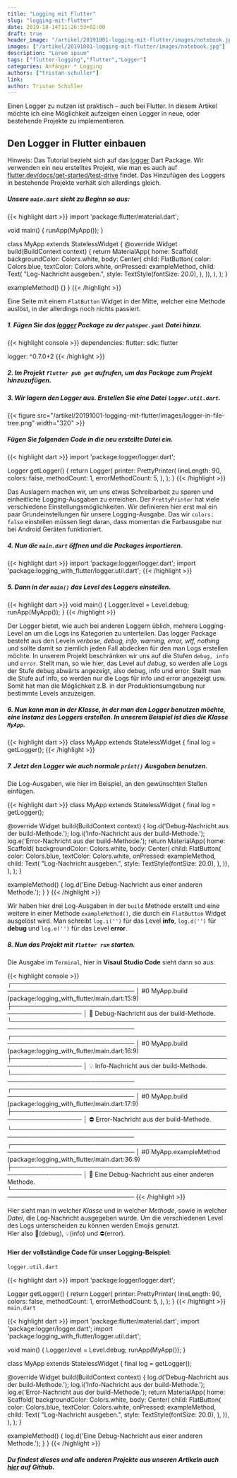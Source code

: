 ```yaml
---
title: "Logging mit Flutter"
slug: "logging-mit-flutter" 
date: 2019-10-14T11:26:53+02:00
draft: true
header_image: "/artikel/20191001-logging-mit-flutter/images/notebook.jpg"
images: ["/artikel/20191001-logging-mit-flutter/images/notebook.jpg"]
description: "Lorem ipsum"
tags: ["flutter-logging","flutter","Logger"]
categories: Anfänger * Logging
authors: ["tristan-schuller"]
link: 
author: Tristan Schuller
---
```


Einen Logger zu nutzen ist praktisch – auch bei Flutter.
In diesem Artikel möchte ich eine Möglichkeit aufzeigen einen Logger in neue, oder bestehende Projekte zu implementieren. 

## Den Logger in Flutter einbauen

<div class="alert alert-info">Hinweis: Das Tutorial bezieht sich auf das <a href="https://pub.dev/packages/logger#-readme-tab-" target="_blank" rel="noopener">logger</a> Dart Package. Wir verwenden ein neu erstelltes Projekt, wie man es auch auf <a href="" target="_blank" rel="noopener">flutter.dev/docs/get-started/test-drive</a> findet. Das Hinzufügen des Loggers in bestehende Projekte verhält sich allerdings gleich.</div>

##### Unsere `main.dart` sieht zu Beginn so aus:

{{< highlight dart >}}
import 'package:flutter/material.dart';

void main() {
  runApp(MyApp());
}

class MyApp extends StatelessWidget {
  @override
  Widget build(BuildContext context) {
    return MaterialApp(
      home: Scaffold(
        backgroundColor: Colors.white,
        body: Center(
            child: FlatButton(
          color: Colors.blue,
          textColor: Colors.white,
          onPressed: exampleMethod,
          child: Text(
            "Log-Nachricht ausgeben.",
            style: TextStyle(fontSize: 20.0),
          ),
        )),
      ),
    );
  }

  exampleMethod() {}
}
{{< /highlight >}}

Eine Seite mit einem `FlatButton` Widget in der Mitte, welcher eine Methode auslöst, in der allerdings noch nichts passiert.

##### 1. Fügen Sie das <a href="https://pub.dev/packages/logger#-readme-tab-" target="_blank" rel="noopener">logger</a> Package zu der `pubspec.yaml` Datei hinzu.

{{< highlight console >}}
dependencies:
  flutter:
    sdk: flutter

  logger: ^0.7.0+2
{{< /highlight >}}

##### 2. Im Projekt `flutter pub get` aufrufen, um das Package zum Projekt hinzuzufügen.

##### 3. Wir lagern den Logger aus. Erstellen Sie eine Datei `logger.util.dart`.

{{< figure src="/artikel/20191001-logging-mit-flutter/images/logger-in-file-tree.png" width="320" >}}

##### Fügen Sie folgenden Code in die neu erstellte Datei ein.

{{< highlight dart >}}
import 'package:logger/logger.dart';

Logger getLogger() {
  return Logger(
    printer: PrettyPrinter(
      lineLength: 90,
      colors: false,
      methodCount: 1,
      errorMethodCount: 5,
    ),
  );
}
{{< /highlight >}}

Das Auslagern machen wir, um uns etwas Schreibarbeit zu sparen und einheitliche Logging-Ausgaben zu erreichen. Der `PrettyPrinter` hat viele verschiedene Einstellungsmöglichkeiten. Wir definieren hier erst mal ein paar Grundeinstellungen für unsere Logging-Ausgabe. Das wir `colors: false` einstellen müssen liegt daran, dass momentan die Farbausgabe nur bei Android Geräten funktioniert.

##### 4. Nun die `main.dart` öffnen und die Packages importieren.
{{< highlight dart >}}
import 'package:logger/logger.dart';
import 'package:logging_with_flutter/logger.util.dart';
{{< /highlight >}}

##### 5. Dann in der `main()` das Level des Loggers einstellen.
{{< highlight dart >}}
void main() {
  Logger.level = Level.debug;
  runApp(MyApp());
}
{{< /highlight >}}

Der Logger bietet, wie auch bei anderen Loggern üblich, mehrere Logging-Level an um die Logs ins Kategorien zu unterteilen. Das logger Package besteht aus den Leveln *verbose, debug, info, warning, error, wtf, nothing* und sollte damit so ziemlich jeden Fall abdecken für den man Logs erstellen möchte. In unserem Projekt beschränken wir uns auf die Stufen `debug, info` und `error`. Stellt man, so wie hier, das Level auf *debug*, so werden alle Logs der Stufe debug abwärts angezeigt, also debug, info und error. Stellt man die Stufe auf info, so werden nur die Logs für info und error angezeigt usw. Somit hat man die Möglichkeit z.B. in der Produktionsumgebung nur bestimmte Levels anzuzeigen.

##### 6. Nun kann man in der Klasse, in der man den Logger benutzen möchte, eine Instanz des Loggers erstellen. In unserem Beispiel ist dies die Klasse `MyApp`.
{{< highlight dart >}}
class MyApp extends StatelessWidget {
  final log = getLogger();
{{< /highlight >}}

##### 7. Jetzt den Logger wie auch normale `print()` Ausgaben benutzen.
Die Log-Ausgaben, wie hier im Beispiel, an den gewünschten Stellen einfügen.

{{< highlight dart >}}
class MyApp extends StatelessWidget {
  final log = getLogger();

  @override
  Widget build(BuildContext context) {
    log.d('Debug-Nachricht aus der build-Methode.');
    log.i('Info-Nachricht aus der build-Methode.');
    log.e('Error-Nachricht aus der build-Methode.');
    return MaterialApp(
      home: Scaffold(
        backgroundColor: Colors.white,
        body: Center(
            child: FlatButton(
          color: Colors.blue,
          textColor: Colors.white,
          onPressed: exampleMethod,
          child: Text(
            "Log-Nachricht ausgeben.",
            style: TextStyle(fontSize: 20.0),
          ),
        )),
      ),
    );
  }

  exampleMethod() {
    log.d('Eine Debug-Nachricht aus einer anderen Methode.');
  }
}
{{< /highlight >}}

Wir haben hier drei Log-Ausgaben in der `build` Methode erstellt und eine weitere in einer Methode `exampleMethod()`, die durch ein `FlatButton` Widget ausgelöst wird. Man schreibt `log.i('')` für das Level **info**, `log.d('')` für **debug** und `log.e('')` für das Level **error**. 


##### 8. Nun das Projekt mit `flutter run` starten.
Die Ausgabe im `Terminal`, hier in **Visaul Studio Code** sieht dann so aus:

{{< highlight console >}}
┌──────────────────────────────────────────────────────────────────────────────
│ #0   MyApp.build (package:logging_with_flutter/main.dart:15:9)
├┄┄┄┄┄┄┄┄┄┄┄┄┄┄┄┄┄┄┄┄┄┄┄┄┄┄┄┄┄┄┄┄┄┄┄┄┄┄┄┄┄┄┄┄┄┄┄┄┄┄┄┄┄┄┄┄┄┄┄┄┄┄┄┄┄┄┄┄┄┄┄┄┄┄┄┄┄┄
│ 🐛 Debug-Nachricht aus der build-Methode. 
└──────────────────────────────────────────────────────────────────────────────
┌──────────────────────────────────────────────────────────────────────────────
│ #0   MyApp.build (package:logging_with_flutter/main.dart:16:9)
├┄┄┄┄┄┄┄┄┄┄┄┄┄┄┄┄┄┄┄┄┄┄┄┄┄┄┄┄┄┄┄┄┄┄┄┄┄┄┄┄┄┄┄┄┄┄┄┄┄┄┄┄┄┄┄┄┄┄┄┄┄┄┄┄┄┄┄┄┄┄┄┄┄┄┄┄┄┄
│ 💡 Info-Nachricht aus der build-Methode.
└──────────────────────────────────────────────────────────────────────────────
┌──────────────────────────────────────────────────────────────────────────────
│ #0   MyApp.build (package:logging_with_flutter/main.dart:17:9)
├┄┄┄┄┄┄┄┄┄┄┄┄┄┄┄┄┄┄┄┄┄┄┄┄┄┄┄┄┄┄┄┄┄┄┄┄┄┄┄┄┄┄┄┄┄┄┄┄┄┄┄┄┄┄┄┄┄┄┄┄┄┄┄┄┄┄┄┄┄┄┄┄┄┄┄┄┄┄
│ ⛔ Error-Nachricht aus der build-Methode.
└──────────────────────────────────────────────────────────────────────────────
┌──────────────────────────────────────────────────────────────────────────────
│ #0   MyApp.exampleMethod (package:logging_with_flutter/main.dart:36:9)
├┄┄┄┄┄┄┄┄┄┄┄┄┄┄┄┄┄┄┄┄┄┄┄┄┄┄┄┄┄┄┄┄┄┄┄┄┄┄┄┄┄┄┄┄┄┄┄┄┄┄┄┄┄┄┄┄┄┄┄┄┄┄┄┄┄┄┄┄┄┄┄┄┄┄┄┄┄┄
│ 🐛 Eine Debug-Nachricht aus einer anderen Methode.
└──────────────────────────────────────────────────────────────────────────────
{{< /highlight >}}

Hier sieht man in welcher *Klasse* und in welcher *Methode*, sowie in welcher *Datei*, die Log-Nachricht ausgegeben wurde. Um die verschiedenen Level des Logs unterscheiden zu können werden Emojis genutzt.<br/> Hier also 🐛(debug), 💡(info) und ⛔(error).


#### Hier der vollständige Code für unser Logging-Beispiel:

`logger.util.dart`

{{< highlight dart >}}
import 'package:logger/logger.dart';

Logger getLogger() {
  return Logger(
    printer: PrettyPrinter(
      lineLength: 90,
      colors: false,
      methodCount: 1,
      errorMethodCount: 5,
    ),
  );
}
{{< /highlight >}}
<br/>
`main.dart`

{{< highlight dart >}}
import 'package:flutter/material.dart';
import 'package:logger/logger.dart';
import 'package:logging_with_flutter/logger.util.dart';

void main() {
  Logger.level = Level.debug;
  runApp(MyApp());
}

class MyApp extends StatelessWidget {
  final log = getLogger();

  @override
  Widget build(BuildContext context) {
    log.d('Debug-Nachricht aus der build-Methode.');
    log.i('Info-Nachricht aus der build-Methode.');
    log.e('Error-Nachricht aus der build-Methode.');
    return MaterialApp(
      home: Scaffold(
        backgroundColor: Colors.white,
        body: Center(
            child: FlatButton(
          color: Colors.blue,
          textColor: Colors.white,
          onPressed: exampleMethod,
          child: Text(
            "Log-Nachricht ausgeben.",
            style: TextStyle(fontSize: 20.0),
          ),
        )),
      ),
    );
  }

  exampleMethod() {
    log.d('Eine Debug-Nachricht aus einer anderen Methode.');
  }
}
{{< /highlight >}}

##### Du findest dieses und alle anderen Projekte aus unseren Artikeln auch <a href="https://github.com/coodoo-io/flutter-samples" target="_blank" rel="noopener">hier</a> auf Github.
